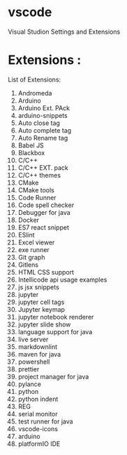 # vscode
Visual Studion Settings and Extensions



Extensions :
============

List of Extensions:

1. Andromeda
2. Arduino
3. Arduino Ext. PAck
3. arduino-snippets
4. Auto close tag
5. Auto complete tag
6. Auto Rename tag
7. Babel JS
8. Blackbox
9. C/C++
10. C/C++ EXT. pack
11. C/C++ themes
12. CMake
13. CMake tools
14. Code Runner
15. Code spell checker
16. Debugger for java
17. Docker
18. ES7 react snippet
19. ESlint
20. Excel viewer
21. exe runner
22. Git graph
23. Gitlens
24. HTML CSS support
25. Intellicode api usage examples
26. js jsx snippets
27. jupyter
28. jupyter cell tags
29. Jupyter keymap
30. jupyter notebook renderer
31. jupyter slide show
32. language support for java
33. live server
34. markdownlint
35. maven for java
36. powershell
37. prettier
38. project manager for java
39. pylance
40. python
41. python indent
42. REG
43. serial monitor
44. test runner for java
45. vscode-icons
46. arduino
47. platformIO IDE
